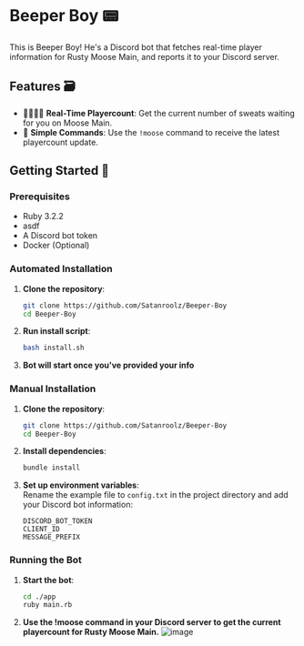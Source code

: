# Beeper Boy 📟

This is Beeper Boy! He's a Discord bot that fetches real-time player information for Rusty Moose Main, and reports it to your Discord server.

## Features 🗃️

- 👨‍👨‍👧‍👦 **Real-Time Playercount**: Get the current number of sweats waiting for you on Moose Main.
- 💬 **Simple Commands**: Use the `!moose` command to receive the latest playercount update.

## Getting Started 🚀

### Prerequisites

- Ruby 3.2.2
- asdf
- A Discord bot token
- Docker (Optional)

### Automated Installation

1. **Clone the repository**:
   ```bash
   git clone https://github.com/Satanroolz/Beeper-Boy
   cd Beeper-Boy

2. **Run install script**:
   ```bash
   bash install.sh

3. **Bot will start once you've provided your info**

### Manual Installation

1. **Clone the repository**:
   ```bash
   git clone https://github.com/Satanroolz/Beeper-Boy
   cd Beeper-Boy

2. **Install dependencies**:
   ```bash
   bundle install

3. **Set up environment variables**:\
   Rename the example file to `config.txt` in the project directory and add your Discord bot information:
    ```plaintext
    DISCORD_BOT_TOKEN
    CLIENT_ID
    MESSAGE_PREFIX
### Running the Bot

1.	**Start the bot**:
    ```bash
    cd ./app
    ruby main.rb

2.	**Use the !moose command in your Discord server to get the current playercount for Rusty Moose Main.**
      ![image](https://github.com/user-attachments/assets/7838cac0-7add-4224-880d-190e27532729)

